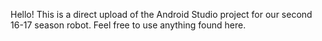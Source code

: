 Hello! This is a direct upload of the Android Studio project for our second 16-17 season robot. Feel free to use anything found here.
